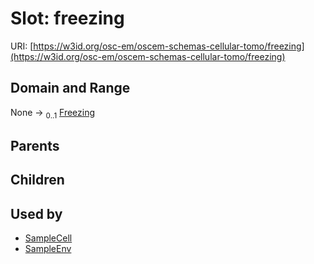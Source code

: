 
# Slot: freezing



URI: [https://w3id.org/osc-em/oscem-schemas-cellular-tomo/freezing](https://w3id.org/osc-em/oscem-schemas-cellular-tomo/freezing)


## Domain and Range

None &#8594;  <sub>0..1</sub> [Freezing](Freezing.md)

## Parents


## Children


## Used by

 * [SampleCell](SampleCell.md)
 * [SampleEnv](SampleEnv.md)

